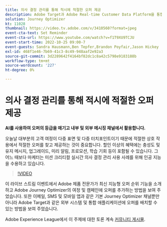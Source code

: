 ```yaml
---
title: 의사 결정 관리를 통해 적시에 적절한 오퍼 제공
description: Adobe Target과 Adobe Real-time Customer Data Platform을 통합하여 보다 개인화된 고객 경험을 제공할 수 있습니다. 이 라이브스트림 이벤트에서 이 두 플랫폼을 통합하여 기업이 실시간으로 데이터를 수집한 다음 타겟팅된 경험을 생성하고 테스트하는 방법을 살펴보십시오. 라이브 데모에서 이 강력한 기능의 전체적인 프로세스를 확인하십시오.
solution: Journey Optimizer
kt: 11028
thumbnail: https://video.tv.adobe.com/v/3410560?format=jpeg
event-cta-text: Set Reminder
event-cta-url: https://www.youtube.com/watch?v=f1T9XU9TCJU
event-start-time: 2022-10-25 09:00-7
event-guests: Sandra Hausmann,Ben Tepfer,Brandon Poyfair,Jason Hickey
exl-id: 468f1e46-7b69-41c3-8c49-948aaf2e92a3
source-git-commit: 3d2289642f4164bf82dc1c8a42c5798e9183188b
workflow-type: tm+mt
source-wordcount: '227'
ht-degree: 0%

---
```


# 의사 결정 관리를 통해 적시에 적절한 오퍼 제공

**AI를 사용하여 오퍼의 등급을 매기고 내부 및 외부 메시징 채널에서 활용합니다.**

오늘날 대부분의 고객 여정이 다중 표면 및 다중 터치포인트이기 때문에 적절한 상호 작용에서 적절한 오퍼를 찾고 제공하는 것이 중요합니다. 할인 이상의 혜택에는 충성도 및 유지 메시지, 업그레이드, 미리 알림, 프로모션, 학습 기회 등이 포함될 수 있습니다. 그 어느 때보다 마케터는 미션 크리티컬 실시간 의사 결정 관리 사용 사례를 위해 인공 지능을 수용하고 있습니다.

>[!VIDEO](https://video.tv.adobe.com/v/3410560/?quality=12&learn=on)

이 라이브 스트림 이벤트에서 Adobe 제품 전문가가 최신 지능형 오퍼 순위 기능을 소개하고 Adobe Journey Optimizer의 여정 및 캠페인에 오퍼를 추가하는 방법을 보여 주었습니다.  또한 이메일, SMS 및 모바일 앱과 같은 기본 Journey Optimizer 채널뿐만 아니라 Adobe Target과 같은 외부 시스템 및 통합 애플리케이션에 오퍼를 배치할 수 있는 방법을 보여 주었습니다.

Adobe Experience League에서 이 주제에 대한 토론 계속 [커뮤니티 게시물](https://experienceleaguecommunities.adobe.com/t5/journey-optimizer-discussions/experience-league-live-post-session-discussion-deliver-the-right/m-p/554802#M55).
